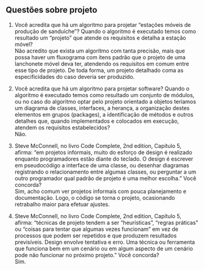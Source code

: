 ## Questões sobre projeto ##
1. Você acredita que há um algoritmo para projetar “estações móveis de produção de sanduíche”? Quando o algoritmo é executado temos como resultado um “projeto” que atende os requisitos e detalha a estação móvel?  
Não acredito que exista um algoritmo com tanta precisão, mais que possa haver um fluxograma com itens padrão que o projeto de uma lanchonete móvel deva ter, atendendo os requisitos em comum entre esse tipo de projeto. De toda forma, um projeto detalhado coma as especificidades do caso deveria ser produzido.

2. Você acredita que há um algoritmo para projetar software? Quando o algoritmo é executado temos como resultado um conjunto de módulos, ou no caso do algoritmo optar pelo projeto orientado a objetos teríamos um diagrama de classes, interfaces, a herança, a organização destes elementos em grupos (packages), a identificação de métodos e outros detalhes que, quando implementados e colocados em execução, atendem os requisitos estabelecidos?  
Não.

3. Steve McConnell, no livro Code Complete, 2nd edition, Capítulo 5, afirma: “em projetos informais, muito do esforço de design é realizado enquanto programadores estão diante do teclado. O design é escrever em pseudocódigo a interface de uma classe, ou desenhar diagramas registrando o relacionamento entre algumas classes, ou perguntar a um outro programador qual padrão de projeto é uma melhor escolha.” Você concorda?  
Sim, acho comum ver projetos informais com pouca planejamento e documentação. Logo, o código se torna o projeto, ocasionando retrabalho maior para efetuar ajustes.

4. Steve McConnell, no livro Code Complete, 2nd edition, Capítulo 5, afirma: “técnicas de projeto tendem a ser “heurísticas”, “regras práticas” ou “coisas para tentar que algumas vezes funcionam” em vez de processos que podem ser repetidos e que produzem resultados previsíveis. Design envolve tentativa e erro. Uma técnica ou ferramenta que funciona bem em um cenário ou em algum aspecto de um cenário pode não funcionar no próximo projeto.” Você concorda?  
Sim.
